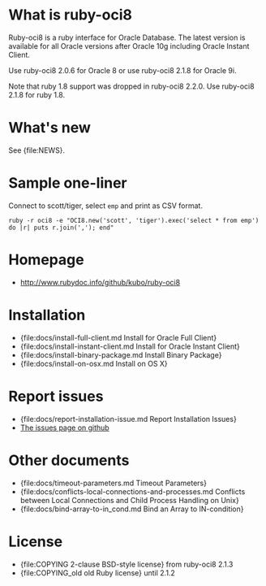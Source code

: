 What is ruby-oci8
=================

Ruby-oci8 is a ruby interface for Oracle Database. The latest version
is available for all Oracle versions after Oracle 10g including Oracle
Instant Client.

Use ruby-oci8 2.0.6 for Oracle 8 or use ruby-oci8 2.1.8 for Oracle 9i.

Note that ruby 1.8 support was dropped in ruby-oci8 2.2.0.
Use ruby-oci8 2.1.8 for ruby 1.8.

What's new
==========

See {file:NEWS}.

Sample one-liner
================

Connect to scott/tiger, select `emp` and print as CSV format.

    ruby -r oci8 -e "OCI8.new('scott', 'tiger').exec('select * from emp') do |r| puts r.join(','); end"

Homepage
========

* http://www.rubydoc.info/github/kubo/ruby-oci8

Installation
============

* {file:docs/install-full-client.md Install for Oracle Full Client}
* {file:docs/install-instant-client.md Install for Oracle Instant Client}
* {file:docs/install-binary-package.md Install Binary Package}
* {file:docs/install-on-osx.md Install on OS X}

Report issues
=============

* {file:docs/report-installation-issue.md Report Installation Issues}
* [The issues page on github](https://github.com/kubo/ruby-oci8/issues)

Other documents
===============

* {file:docs/timeout-parameters.md Timeout Parameters}
* {file:docs/conflicts-local-connections-and-processes.md Conflicts between Local Connections and Child Process Handling on Unix}
* {file:docs/bind-array-to-in_cond.md Bind an Array to IN-condition}

License
=======

* {file:COPYING 2-clause BSD-style license} from ruby-oci8 2.1.3
* {file:COPYING_old old Ruby license} until 2.1.2
